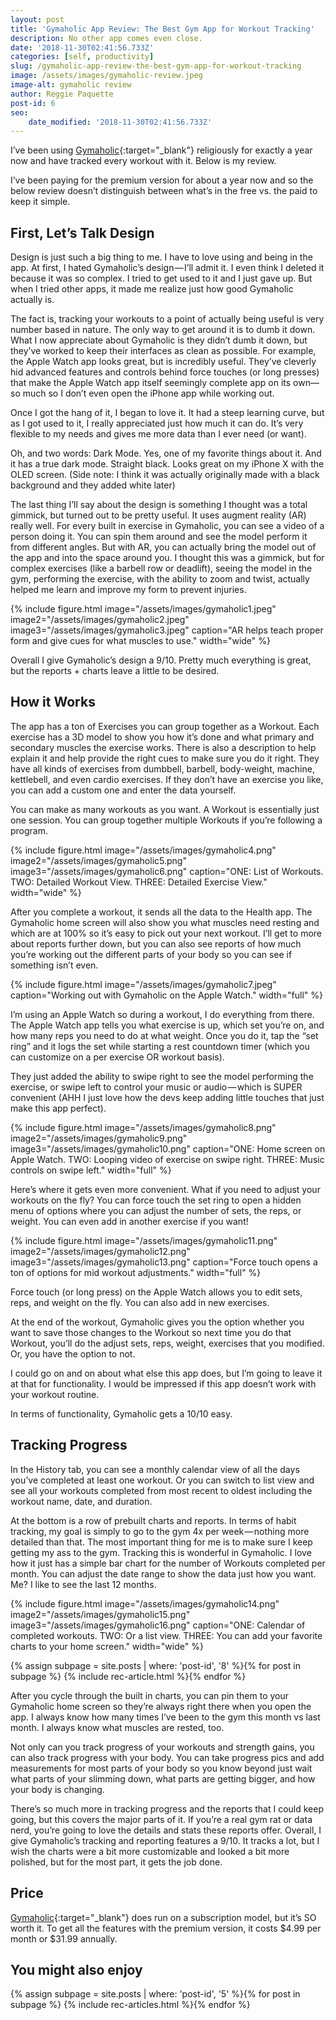 ```yaml
---
layout: post
title: 'Gymaholic App Review: The Best Gym App for Workout Tracking'
description: No other app comes even close.
date: '2018-11-30T02:41:56.733Z'
categories: [self, productivity]
slug: /gymaholic-app-review-the-best-gym-app-for-workout-tracking
image: /assets/images/gymaholic-review.jpeg
image-alt: gymaholic review
author: Reggie Paquette
post-id: 6
seo:
    date_modified: '2018-11-30T02:41:56.733Z'
---
```


I’ve been using [Gymaholic](https://itunes.apple.com/us/app/gymaholic-workout-tracker/id648518560?mt=8){:target="_blank"} religiously for exactly a year now and have tracked every workout with it. Below is my review.

I’ve been paying for the premium version for about a year now and so the below review doesn’t distinguish between what’s in the free vs. the paid to keep it simple.

## First, Let’s Talk Design

Design is just such a big thing to me. I have to love using and being in the app. At first, I hated Gymaholic’s design — I’ll admit it. I even think I deleted it because it was so complex. I tried to get used to it and I just gave up. But when I tried other apps, it made me realize just how good Gymaholic actually is.

The fact is, tracking your workouts to a point of actually being useful is very number based in nature. The only way to get around it is to dumb it down. What I now appreciate about Gymaholic is they didn’t dumb it down, but they’ve worked to keep their interfaces as clean as possible. For example, the Apple Watch app looks great, but is incredibly useful. They’ve cleverly hid advanced features and controls behind force touches (or long presses) that make the Apple Watch app itself seemingly complete app on its own— so much so I don’t even open the iPhone app while working out.

Once I got the hang of it, I began to love it. It had a steep learning curve, but as I got used to it, I really appreciated just how much it can do. It’s very flexible to my needs and gives me more data than I ever need (or want).

Oh, and two words: Dark Mode. Yes, one of my favorite things about it. And it has a true dark mode. Straight black. Looks great on my iPhone X with the OLED screen. (Side note: I think it was actually originally made with a black background and they added white later)

The last thing I’ll say about the design is something I thought was a total gimmick, but turned out to be pretty useful. It uses augment reality (AR) really well. For every built in exercise in Gymaholic, you can see a video of a person doing it. You can spin them around and see the model perform it from different angles. But with AR, you can actually bring the model out of the app and into the space around you. I thought this was a gimmick, but for complex exercises (like a barbell row or deadlift), seeing the model in the gym, performing the exercise, with the ability to zoom and twist, actually helped me learn and improve my form to prevent injuries.

{% include figure.html image="/assets/images/gymaholic1.jpeg" image2="/assets/images/gymaholic2.jpeg" image3="/assets/images/gymaholic3.jpeg" caption="AR helps teach proper form and give cues for what muscles to use." width="wide" %}

Overall I give Gymaholic’s design a 9/10. Pretty much everything is great, but the reports + charts leave a little to be desired.

## How it Works

The app has a ton of Exercises you can group together as a Workout. Each exercise has a 3D model to show you how it’s done and what primary and secondary muscles the exercise works. There is also a description to help explain it and help provide the right cues to make sure you do it right. They have all kinds of exercises from dumbbell, barbell, body-weight, machine, kettlebell, and even cardio exercises. If they don’t have an exercise you like, you can add a custom one and enter the data yourself.

You can make as many workouts as you want. A Workout is essentially just one session. You can group together multiple Workouts if you’re following a program.

{% include figure.html image="/assets/images/gymaholic4.png" image2="/assets/images/gymaholic5.png" image3="/assets/images/gymaholic6.png" caption="ONE: List of Workouts. TWO: Detailed Workout View. THREE: Detailed Exercise View." width="wide" %}

After you complete a workout, it sends all the data to the Health app. The Gymaholic home screen will also show you what muscles need resting and which are at 100% so it’s easy to pick out your next workout. I’ll get to more about reports further down, but you can also see reports of how much you’re working out the different parts of your body so you can see if something isn’t even.

{% include figure.html image="/assets/images/gymaholic7.jpeg" caption="Working out with Gymaholic on the Apple Watch." width="full" %}

I’m using an Apple Watch so during a workout, I do everything from there. The Apple Watch app tells you what exercise is up, which set you’re on, and how many reps you need to do at what weight. Once you do it, tap the “set ring” and it logs the set while starting a rest countdown timer (which you can customize on a per exercise OR workout basis).

They just added the ability to swipe right to see the model performing the exercise, or swipe left to control your music or audio — which is SUPER convenient (AHH I just love how the devs keep adding little touches that just make this app perfect).

{% include figure.html image="/assets/images/gymaholic8.png" image2="/assets/images/gymaholic9.png" image3="/assets/images/gymaholic10.png" caption="ONE: Home screen on Apple Watch. TWO: Looping video of exercise on swipe right. THREE: Music controls on swipe left." width="full" %}

Here’s where it gets even more convenient. What if you need to adjust your workouts on the fly? You can force touch the set ring to open a hidden menu of options where you can adjust the number of sets, the reps, or weight. You can even add in another exercise if you want!

{% include figure.html image="/assets/images/gymaholic11.png" image2="/assets/images/gymaholic12.png" image3="/assets/images/gymaholic13.png" caption="Force touch opens a ton of options for mid workout adjustments." width="full" %}

Force touch (or long press) on the Apple Watch allows you to edit sets, reps, and weight on the fly. You can also add in new exercises.

At the end of the workout, Gymaholic gives you the option whether you want to save those changes to the Workout so next time you do that Workout, you’ll do the adjust sets, reps, weight, exercises that you modified. Or, you have the option to not.

I could go on and on about what else this app does, but I’m going to leave it at that for functionality. I would be impressed if this app doesn’t work with your workout routine.

In terms of functionality, Gymaholic gets a 10/10 easy.

## Tracking Progress

In the History tab, you can see a monthly calendar view of all the days you’ve completed at least one workout. Or you can switch to list view and see all your workouts completed from most recent to oldest including the workout name, date, and duration.

At the bottom is a row of prebuilt charts and reports. In terms of habit tracking, my goal is simply to go to the gym 4x per week — nothing more detailed than that. The most important thing for me is to make sure I keep getting my ass to the gym. Tracking this is wonderful in Gymaholic. I love how it just has a simple bar chart for the number of Workouts completed per month. You can adjust the date range to show the data just how you want. Me? I like to see the last 12 months.

{% include figure.html image="/assets/images/gymaholic14.png" image2="/assets/images/gymaholic15.png" image3="/assets/images/gymaholic16.png" caption="ONE: Calendar of completed workouts. TWO: Or a list view. THREE: You can add your favorite charts to your home screen." width="wide" %}

{% assign subpage = site.posts | where: 'post-id', '8' %}{% for post in subpage %} {% include rec-article.html %}{% endfor %}

After you cycle through the built in charts, you can pin them to your Gymaholic home screen so they’re always right there when you open the app. I always know how many times I’ve been to the gym this month vs last month. I always know what muscles are rested, too.

Not only can you track progress of your workouts and strength gains, you can also track progress with your body. You can take progress pics and add measurements for most parts of your body so you know beyond just wait what parts of your slimming down, what parts are getting bigger, and how your body is changing.

There’s so much more in tracking progress and the reports that I could keep going, but this covers the major parts of it. If you’re a real gym rat or data nerd, you’re going to love the details and stats these reports offer. Overall, I give Gymaholic’s tracking and reporting features a 9/10. It tracks a lot, but I wish the charts were a bit more customizable and looked a bit more polished, but for the most part, it gets the job done.

## Price

[Gymaholic](https://itunes.apple.com/us/app/gymaholic-workout-tracker/id648518560?mt=8){:target="_blank"} does run on a subscription model, but it’s SO worth it. To get all the features with the premium version, it costs $4.99 per month or $31.99 annually.

## You might also enjoy

{% assign subpage = site.posts | where: 'post-id', '5' %}{% for post in subpage %} {% include rec-articles.html %}{% endfor %}